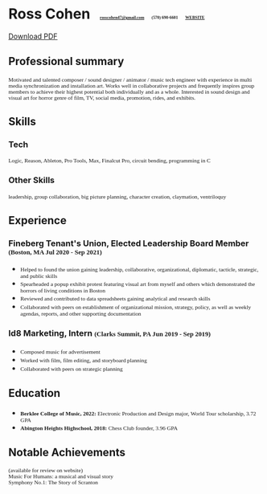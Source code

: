 # Ross Cohen <span style="font-family:Times New Roman; font-size:0.3em;"> &nbsp; &nbsp; &nbsp; rosscohen47@gmail.com &nbsp; &nbsp; &nbsp; (570) 690-6601 &nbsp; &nbsp; &nbsp; [WEBSITE](https://www.rosscohen1.com/)</span>
[Download PDF](https://drive.google.com/file/d/1Bc50A_nypcESduWNfei4ykxq52lJI0he/view?usp=sharing)   
## Professional summary
<span style="font-family:Times New Roman; font-size:0.8em;">Motivated and talented composer / sound designer / animator / music tech engineer with experience in multi media synchronization and installation art. Works well in collaborative projects and frequently inspires group members to achieve their highest potential both individually and as a whole. Interested in sound design and visual art for horror genre of film, TV, social media, promotion, rides, and exhibits.</span>
## Skills
### Tech
<span style="font-family:Times New Roman; font-size:0.8em;">Logic, Reason, Ableton, Pro Tools, Max, Finalcut Pro, circuit bending, programming in C</span>
### Other Skills
<span style="font-family:Times New Roman; font-size:0.8em;">leadership, group collaboration, big picture planning, character creation, claymation, ventriloquy</span>
## Experience
### Fineberg Tenant's Union, Elected Leadership Board Member <span style="font-family:Times New Roman; font-size:0.8em;">(Boston, MA Jul 2020 - Sep 2021)</span>
* <span style="font-family:Times New Roman; font-size:0.8em;">Helped to found the union gaining leadership, collaborative, organizational, diplomatic, tacticle, strategic, and public skills</span>
* <span style="font-family:Times New Roman; font-size:0.8em;">Spearheaded a popup exhibit protest featuring visual art from myself and others which demonstrated the horrors of living conditions in Boston</span>
* <span style="font-family:Times New Roman; font-size:0.8em;">Reviewed and contributed to data spreadsheets gaining analytical and research skills</span>
* <span style="font-family:Times New Roman; font-size:0.8em;">Collaborated with peers on establishment of organizational mission, strategy, policy, as well as weekly agendas, reports, and other supporting documentation</span>
### Id8 Marketing, Intern <span style="font-family:Times New Roman; font-size:0.8em;">(Clarks Summit, PA Jun 2019 - Sep 2019)</span>
* <span style="font-family:Times New Roman; font-size:0.8em;">Composed music for advertisement</span>
* <span style="font-family:Times New Roman; font-size:0.8em;">Worked with film, film editing, and storyboard planning</span>
* <span style="font-family:Times New Roman; font-size:0.8em;">Collaborated with peers on strategic planning</span>
## Education
* <span style="font-family:Times New Roman; font-size:0.8em;">**Berklee College of Music, 2022:** Electronic Production and Design major, World Tour scholarship, 3.72 GPA</span>
* <span style="font-family:Times New Roman; font-size:0.8em;">**Abington Heights Highschool, 2018:** Chess Club founder, 3.96 GPA</span>
## Notable Achievements
<span style="font-family:Times New Roman; font-size:0.8em;">(available for review on website)   
Music For Humans: a musical and visual story    
Symphony No.1: The Story of Scranton</span>


